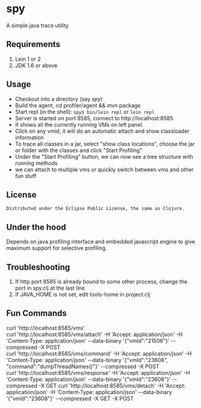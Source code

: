 # spy

A simple java trace utility

## Requirements

1. Lein 1 or 2 
2. JDK 1.6 or above

## Usage

- Checkout into a directory (say *spy*)
- Build the agent, cd profiler/agent && mvn package
- Start repl (in the shell): `spy$ bin/lein repl` or `lein repl`
- Server is started on port 8585, connect to http://localhost:8585
- It shows all the currently running VMs on left panel.
- Click on any vmid, it will do an automatic attach and show classloader information
- To trace all classes in a jar, select "show class locations", choose the jar or folder with the classes and click "Start Profiling"
- Under the "Start Profiling" button, we can now see a tree structure with running methods
- we can attach to multiple vms or quickly switch between vms and other fun stuff

## License
    
    Distributed under the Eclipse Public License, the same as Clojure.

## Under the hood
Depends on java profiling interface and embedded javascript engine to give maximum support for selective profiling.

## Troubleshooting  
1. If http port 8585 is already bound to some other process, change the port in spy.clj at the last line  
1. If JAVA_HOME is not set, edit tools-home in project.clj 

## Fun Commands
curl 'http://localhost:8585/vms'  
curl 'http://localhost:8585/vms/attach' -H 'Accept: application/json' -H 'Content-Type: application/json' --data-binary '{"vmId":"21506"}' --compressed -X POST  
curl 'http://localhost:8585/vms/command' -H 'Accept: application/json' -H 'Content-Type: application/json' --data-binary '{"vmId":"23608", "command":"dumpThreadNames()"}' --compressed -X POST  
curl 'http://localhost:8585/vms/response' -H 'Accept: application/json' -H 'Content-Type: application/json' --data-binary '{"vmId":"23608"}' --compressed -X GET
curl 'http://localhost:8585/vms/detach' -H 'Accept: application/json' -H 'Content-Type: application/json' --data-binary '{"vmId":"23608"}' --compressed -X GET -X POST 
